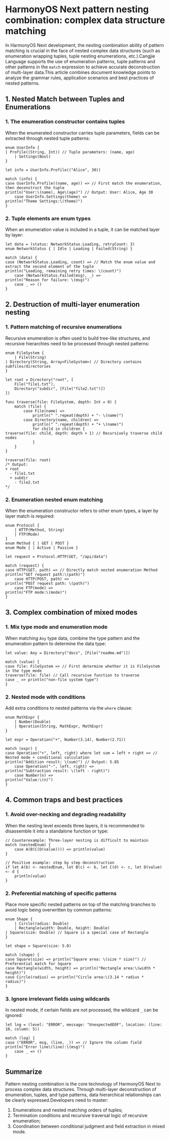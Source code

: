 
# HarmonyOS Next pattern nesting combination: complex data structure matching

In HarmonyOS Next development, the nesting combination ability of pattern matching is crucial in the face of nested complex data structures (such as enumeration wrapping tuples, tuple nesting enumerations, etc.).Cangjie Language supports the use of enumeration patterns, tuple patterns and other patterns in the `match` expression to achieve accurate deconstruction of multi-layer data.This article combines document knowledge points to analyze the grammar rules, application scenarios and best practices of nested patterns.


## 1. Nested Match between Tuples and Enumerations
### 1. The enumeration constructor contains tuples
When the enumerated constructor carries tuple parameters, fields can be extracted through nested tuple patterns:
```cj
enum UserInfo {
| Profile((String, Int)) // Tuple parameters: (name, age)
    | Settings(Bool)
}

let info = UserInfo.Profile(("Alice", 30))

match (info) {
case UserInfo.Profile((name, age)) => // First match the enumeration, then deconstruct the tuple
println("User:\(name), Age\(age)") // Output: User: Alice, Age 30
    case UserInfo.Settings(theme) =>
println("Theme Settings:\(theme)")
}
```  

### 2. Tuple elements are enum types
When an enumeration value is included in a tuple, it can be matched layer by layer:
```cj
let data = (status: NetworkStatus.Loading, retryCount: 3)
enum NetworkStatus { | Idle | Loading | Failed(String) }

match (data) {
case (NetworkStatus.Loading, count) => // Match the enum value and extract the second element of the tuple
println("Loading, remaining retry times: \(count)")
    case (NetworkStatus.Failed(msg), _) =>
println("Reason for failure: \(msg)")
    case _ => ()
}
```  


## 2. Destruction of multi-layer enumeration nesting
### 1. Pattern matching of recursive enumerations
Recursive enumeration is often used to build tree-like structures, and recursive hierarchies need to be processed through nested patterns:
```cj
enum FileSystem {
    | File(String)
| Directory(String, Array<FileSystem>) // Directory contains subfiles/directories
}

let root = Directory("root", [
    File("file1.txt"),
    Directory("subdir", [File("file2.txt")])
])

func traverse(file: FileSystem, depth: Int = 0) {
    match (file) {
        case File(name) =>
            println(" ".repeat(depth) + "- \(name)")
        case Directory(name, children) =>
            println(" ".repeat(depth) + "+ \(name)")
            for child in children {
traverse(file: child, depth: depth + 1) // Recursively traverse child nodes
            }
    }
}

traverse(file: root)
/* Output:
+ root
  - file1.txt
  + subdir
    - file2.txt
*/
```  

### 2. Enumeration nested enum matching
When the enumeration constructor refers to other enum types, a layer by layer match is required:
```cj
enum Protocol {
    | HTTP(Method, String)
    | FTP(Mode)
}
enum Method { | GET | POST }
enum Mode { | Active | Passive }

let request = Protocol.HTTP(GET, "/api/data")

match (request) {
case HTTP(GET, path) => // Directly match nested enumeration Method
println("GET request path:\(path)")
    case HTTP(POST, path) =>
println("POST request path: \(path)")
    case FTP(mode) =>
println("FTP mode:\(mode)")
}
```  


## 3. Complex combination of mixed modes
### 1. Mix type mode and enumeration mode
When matching `Any` type data, combine the type pattern and the enumeration pattern to determine the data type:
```cj
let value: Any = Directory("docs", [File("readme.md")])

match (value) {
case file: FileSystem => // First determine whether it is FileSystem in the type mode
traverse(file: file) // Call recursive function to traverse
case _ => println("non-file system type")
}
```  

### 2. Nested mode with conditions
Add extra conditions to nested patterns via the `where` clause:
```cj
enum MathExpr {
    | Number(Double)
    | Operation(String, MathExpr, MathExpr)
}

let expr = Operation("+", Number(3.14), Number(2.71))

match (expr) {
case Operation("+", left, right) where let sum = left + right => // Nested mode + conditional calculation
println("Addition result: \(sum)") // Output: 5.85
    case Operation("-", left, right) =>
println("Subtraction result: \(left - right)")
    case Number(n) =>
println("Value:\(n)")
}
```  


## 4. Common traps and best practices
### 1. Avoid over-necking and degrading readability
When the nesting level exceeds three layers, it is recommended to disassemble it into a standalone function or type:
```cj
// Counterexample: Three-layer nesting is difficult to maintain
match (nestedEnum) {
    case A(B(C(D(value)))) => println(value)
}

// Positive example: step by step deconstruction
if let A(b) <- nestedEnum, let B(c) <- b, let C(d) <- c, let D(value) <- d {
    println(value)
}
```  

### 2. Preferential matching of specific patterns
Place more specific nested patterns on top of the matching branches to avoid logic being overwritten by common patterns:
```cj
enum Shape {
    | Circle(radius: Double)
    | Rectangle(width: Double, height: Double)
| Square(size: Double) // Square is a special case of Rectangle
}

let shape = Square(size: 5.0)

match (shape) {
case Square(size) => println("Square area: \(size * size)") // Preferential match for Square
case Rectangle(width, height) => println("Rectangle area:\(width * height)")
case Circle(radius) => println("Circle area:\(3.14 * radius * radius)")
}
```  

### 3. Ignore irrelevant fields using wildcards
In nested mode, if certain fields are not processed, the wildcard `_` can be ignored:
```cj
let log = (level: "ERROR", message: "UnexpectedEOF", location: (line: 10, column: 5))

match (log) {
case ("ERROR", msg, (line, _)) => // Ignore the column field
println("Error line\(line):\(msg)")
    case _ => ()
}
```  


## Summarize
Pattern nesting combination is the core technology of HarmonyOS Next to process complex data structures. Through multi-layer deconstruction of enumeration, tuples, and type patterns, data hierarchical relationships can be clearly expressed.Developers need to master:
1. Enumerations and nested matching orders of tuples;
2. Termination conditions and recursive traversal logic of recursive enumeration;
3. Coordination between conditional judgment and field extraction in mixed mode.
